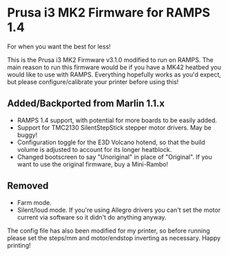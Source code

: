 # Prusa i3 MK2 Firmware for RAMPS 1.4

For when you want the best for less!

This is the Prusa i3 MK2 Firmware v3.1.0 modified to run on RAMPS. The main reason to run this firmware would be if you have a MK42 heatbed you would like to use with RAMPS. Everything hopefully works as you'd expect, but please configure/calibrate your printer before using this!

## Added/Backported from Marlin 1.1.x
* RAMPS 1.4 support, with potential for more boards to be easily added.
* Support for TMC2130 SilentStepStick stepper motor drivers. May be buggy!
* Configuration toggle for the E3D Volcano hotend, so that the build volume is adjusted to account for its longer heatblock.
* Changed bootscreen to say "Unoriginal" in place of "Original". If you want to use the original firmware, buy a Mini-Rambo!

## Removed
* Farm mode.
* Silent/loud mode. If you're using Allegro drivers you can't set the motor current via software so it didn't do anything anyway.

The config file has also been modified for my printer, so before running please set the steps/mm and motor/endstop inverting as necessary. Happy printing!

